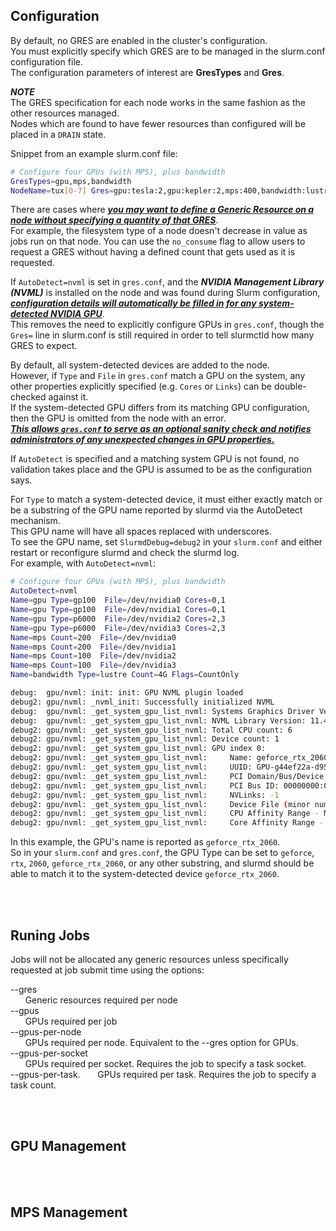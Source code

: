 ## Configuration

By default, no GRES are enabled in the cluster's configuration.  
You must explicitly specify which GRES are to be managed in the slurm.conf configuration file.  
The configuration parameters of interest are **GresTypes** and **Gres**.

***NOTE***  
The GRES specification for each node works in the same fashion as the other resources managed.  
Nodes which are found to have fewer resources than configured will be placed in a `DRAIN` state.

Snippet from an example slurm.conf file:
```bash
# Configure four GPUs (with MPS), plus bandwidth
GresTypes=gpu,mps,bandwidth
NodeName=tux[0-7] Gres=gpu:tesla:2,gpu:kepler:2,mps:400,bandwidth:lustre:no_consume:4G
```

There are cases where <ins>***you may want to define a Generic Resource on a node without specifying a quantity of that GRES***</ins>.  
For example, the filesystem type of a node doesn't decrease in value as jobs run on that node. You can use the `no_consume` flag to allow users to request a GRES without having a defined count that gets used as it is requested.  

If `AutoDetect=nvml` is set in `gres.conf`, and the ***NVIDIA Management Library (NVML)*** is installed on the node and was found during Slurm configuration, <ins>***configuration details will automatically be filled in for any system-detected NVIDIA GPU***</ins>.  
This removes the need to explicitly configure GPUs in `gres.conf`, though the `Gres=` line in slurm.conf is still required in order to tell slurmctld how many GRES to expect.  

By default, all system-detected devices are added to the node.  
However, if `Type` and `File` in `gres.conf` match a GPU on the system, any other properties explicitly specified (e.g. `Cores` or `Links`) can be double-checked against it.  
If the system-detected GPU differs from its matching GPU configuration, then the GPU is omitted from the node with an error.  
<ins>***This allows `gres.conf` to serve as an optional sanity check and notifies administrators of any unexpected changes in GPU properties.***</ins>

If `AutoDetect` is specified and a matching system GPU is not found, no validation takes place and the GPU is assumed to be as the configuration says.

For `Type` to match a system-detected device, it must either exactly match or be a substring of the GPU name reported by slurmd via the AutoDetect mechanism.  
This GPU name will have all spaces replaced with underscores.  
To see the GPU name, set `SlurmdDebug=debug2` in your `slurm.conf` and either restart or reconfigure slurmd and check the slurmd log.  
For example, with `AutoDetect=nvml`:
```bash
# Configure four GPUs (with MPS), plus bandwidth
AutoDetect=nvml
Name=gpu Type=gp100  File=/dev/nvidia0 Cores=0,1
Name=gpu Type=gp100  File=/dev/nvidia1 Cores=0,1
Name=gpu Type=p6000  File=/dev/nvidia2 Cores=2,3
Name=gpu Type=p6000  File=/dev/nvidia3 Cores=2,3
Name=mps Count=200  File=/dev/nvidia0
Name=mps Count=200  File=/dev/nvidia1
Name=mps Count=100  File=/dev/nvidia2
Name=mps Count=100  File=/dev/nvidia3
Name=bandwidth Type=lustre Count=4G Flags=CountOnly
```
```bash
debug:  gpu/nvml: init: init: GPU NVML plugin loaded
debug2: gpu/nvml: _nvml_init: Successfully initialized NVML
debug:  gpu/nvml: _get_system_gpu_list_nvml: Systems Graphics Driver Version: 450.36.06
debug:  gpu/nvml: _get_system_gpu_list_nvml: NVML Library Version: 11.450.36.06
debug2: gpu/nvml: _get_system_gpu_list_nvml: Total CPU count: 6
debug2: gpu/nvml: _get_system_gpu_list_nvml: Device count: 1
debug2: gpu/nvml: _get_system_gpu_list_nvml: GPU index 0:
debug2: gpu/nvml: _get_system_gpu_list_nvml:     Name: geforce_rtx_2060
debug2: gpu/nvml: _get_system_gpu_list_nvml:     UUID: GPU-g44ef22a-d954-c552-b5c4-7371354534b2
debug2: gpu/nvml: _get_system_gpu_list_nvml:     PCI Domain/Bus/Device: 0:1:0
debug2: gpu/nvml: _get_system_gpu_list_nvml:     PCI Bus ID: 00000000:01:00.0
debug2: gpu/nvml: _get_system_gpu_list_nvml:     NVLinks: -1
debug2: gpu/nvml: _get_system_gpu_list_nvml:     Device File (minor number): /dev/nvidia0
debug2: gpu/nvml: _get_system_gpu_list_nvml:     CPU Affinity Range - Machine: 0-5
debug2: gpu/nvml: _get_system_gpu_list_nvml:     Core Affinity Range - Abstract: 0-5
```
In this example, the GPU's name is reported as `geforce_rtx_2060`.  
So in your `slurm.conf` and `gres.conf`, the GPU Type can be set to `geforce`, `rtx`, `2060`, `geforce_rtx_2060`, or any other substring, and slurmd should be able to match it to the system-detected device `geforce_rtx_2060`.

<br></br>
## Runing Jobs

Jobs will not be allocated any generic resources unless specifically requested at job submit time using the options:

--gres  
&nbsp;&nbsp;&nbsp;&nbsp;&nbsp;&nbsp;Generic resources required per node  
--gpus  
&nbsp;&nbsp;&nbsp;&nbsp;&nbsp;&nbsp;GPUs required per job  
--gpus-per-node  
&nbsp;&nbsp;&nbsp;&nbsp;&nbsp;&nbsp;GPUs required per node. Equivalent to the --gres option for GPUs.  
--gpus-per-socket  
&nbsp;&nbsp;&nbsp;&nbsp;&nbsp;&nbsp;GPUs required per socket. Requires the job to specify a task socket.  
--gpus-per-task. 
&nbsp;&nbsp;&nbsp;&nbsp;&nbsp;&nbsp;GPUs required per task. Requires the job to specify a task count.  

<br></br>
## GPU Management


<br></br>
## MPS Management
